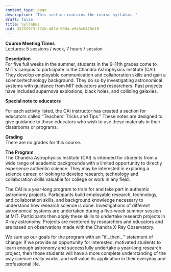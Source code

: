 ```yaml
---
content_type: page
description: 'This section contains the course syllabus. '
draft: false
title: Syllabus
uid: 3223f973-77cb-4674-980a-e9a8c6415e10
---
```

**Course Meeting Times**      
Lectures: 5 sessions / week, 7 hours / session

**Description**      
For five full weeks in the summer, students in the 9–11th grades come to MIT's campus to participate in the Chandra Astrophysics Institute (CAI). They develop employable communication and collaboration skills and gain a science/technology background. They do so by investigating astronomical systems with guidance from MIT educators and researchers. Past projects have included supernova explosions, black holes, and colliding galaxies.

**Special note to educators**

For each activity listed, the CAI instructor has created a section for educators called "Teachers' Tricks and Tips." These notes are designed to give guidance to those educators who wish to use these materials in their classrooms or programs.

**Grading**      
There are no grades for this course.

**The Program**      
The Chandra Astrophysics Institute (CAI) is intended for students from a wide range of academic backgrounds with a limited opportunity to directly experience authentic science. They may be interested in exploring a science career, or looking to develop research, technology and collaboration skills valuable for college or work in any field.

The CAI is a year-long program to train for and take part in authentic astronomy projects. Participants build employable research, technology, and collaboration skills, and background knowledge necessary to understand how research science is done. Investigations of different astronomical systems are undertaken during a five-week summer session at MIT. Participants then apply these skills to undertake research projects in X-ray astronomy. Projects are mentored by researchers and educators and are based on observations made with the Chandra X-Ray Observatory.

We sum up our goals for the program with an "if…then…" statement of change: If we provide an opportunity for interested, motivated students to learn enough astronomy and successfully undertake a year-long research project, then those students will have a more complete understanding of the way science really works, and will value its application in their everyday and professional life.